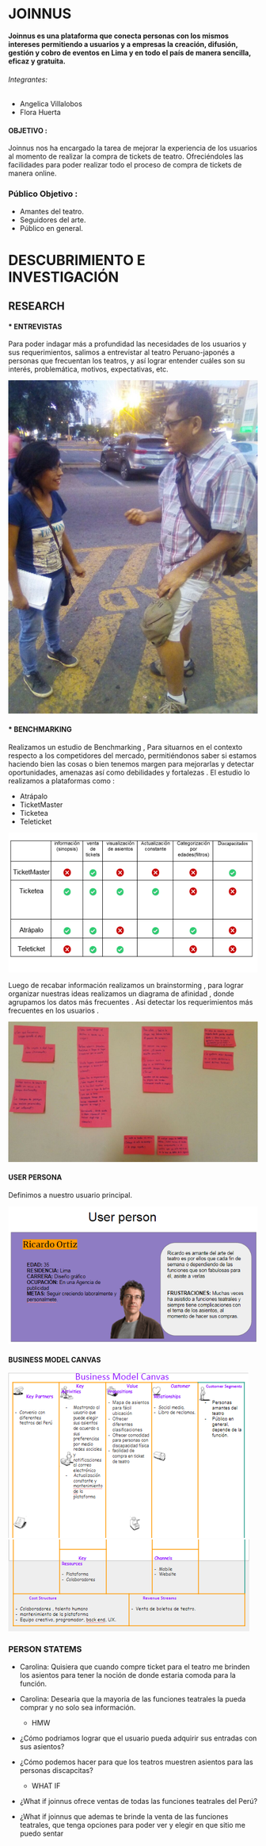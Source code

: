 #  JOINNUS

**Joinnus es una plataforma que conecta personas con los mismos intereses permitiendo a usuarios y a empresas la creación, difusión, gestión y cobro de eventos en Lima y en todo el país de manera sencilla, eficaz y gratuita.**

###### Integrantes:
- Angelica Villalobos
- Flora Huerta

#### OBJETIVO :
Joinnus nos ha encargado la tarea de  mejorar la experiencia de los usuarios  al momento  de realizar  la compra de tickets de   teatro. Ofreciéndoles las facilidades para poder realizar  todo el proceso de  compra de tickets de manera online.

### Público Objetivo :
- Amantes del teatro.
- Seguidores del arte.
- Público en general.

# DESCUBRIMIENTO E INVESTIGACIÓN

## RESEARCH

#### * **ENTREVISTAS**
Para  poder indagar más a profundidad las necesidades de  los usuarios y sus requerimientos, salimos a entrevistar al teatro Peruano-japonés a  personas que frecuentan los teatros, y así lograr entender cuáles son su interés, problemática, motivos, expectativas, etc.

![entrevista](img/entrevista.jpeg)

#### * **BENCHMARKING**

Realizamos un estudio de Benchmarking , Para situarnos en el contexto respecto a los competidores  del mercado, permitiéndonos saber si estamos haciendo bien las cosas o bien tenemos margen para mejorarlas y detectar oportunidades, amenazas así como debilidades y fortalezas .
El estudio lo realizamos a plataformas como :

- Atrápalo
- TicketMaster
- Ticketea
- Teleticket


![benchmarking](img/bench.png)


Luego de recabar información  realizamos  un brainstorming , para lograr organizar  nuestras ideas realizamos  un  diagrama  de afinidad ,  donde agrupamos  los datos  más frecuentes  .
Asi detectar los requerimientos  más frecuentes  en los usuarios .

![diagrama](img/afinidad.jpeg)


#### USER PERSONA
Definimos a nuestro usuario principal.

![user](img/USER.png)

#### BUSINESS MODEL CANVAS

![bmc](img/bmc1.png)
![bmc](img/bmc2.png)

### PERSON STATEMS

- Carolina: Quisiera que cuando compre ticket para el teatro me brinden los asientos para tener la noción de donde estaria comoda para la función.
- Carolina: Desearia que la mayoria de las funciones teatrales la pueda comprar y no solo sea información.

  - HMW
- ¿Cómo podriamos lograr que el usuario pueda adquirir sus entradas con sus
 asientos?
- ¿Cómo podemos hacer para que los teatros muestren asientos para las personas discapcitas?

  - WHAT IF
- ¿What if joinnus ofrece ventas de todas las funciones teatrales del Perú? 
- ¿What if joinnus que ademas te brinde la venta de las funciones teatrales, que tenga opciones para poder ver y elegir en que sitio me puedo sentar
